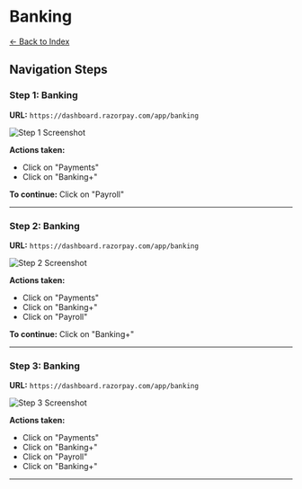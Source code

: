 # Banking

[← Back to Index](./index.md)

## Navigation Steps

### Step 1: Banking

**URL:** `https://dashboard.razorpay.com/app/banking`

![Step 1 Screenshot](screenshots/1749735169007-6abf22c532255e02358610e8fc73ece6f6c26766.png)

**Actions taken:**
- Click on "Payments"
- Click on "Banking+"

**To continue:** Click on "Payroll"

---

### Step 2: Banking

**URL:** `https://dashboard.razorpay.com/app/banking`

![Step 2 Screenshot](screenshots/1749735186511-6abf22c532255e02358610e8fc73ece6f6c26766.png)

**Actions taken:**
- Click on "Payments"
- Click on "Banking+"
- Click on "Payroll"

**To continue:** Click on "Banking+"

---

### Step 3: Banking

**URL:** `https://dashboard.razorpay.com/app/banking`

![Step 3 Screenshot](screenshots/1749735202604-6abf22c532255e02358610e8fc73ece6f6c26766.png)

**Actions taken:**
- Click on "Payments"
- Click on "Banking+"
- Click on "Payroll"
- Click on "Banking+"

---


